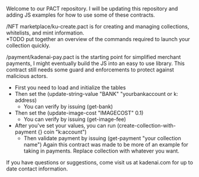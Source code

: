 Welcome to our PACT repository.
I will be updating this repository and adding JS examples for how to use some of these contracts.

/NFT marketplace/ku-create.pact is for creating and managing collections, whitelists, and mint information.  
*TODO put together an overview of the commands required to launch your collection quickly.

/payment/kadenai-pay.pact is the starting point for simplified merchant payments, I might eventually build the JS
into an easy to use library.  This contract still needs some guard and enforcements to protect against malicious actors.
  * First you need to load and initialize the tables
  * Then set the (update-string-value "BANK" "yourbankaccount or k: address)
      * You can verify by issuing (get-bank)
  * Then set the (update-image-cost "IMAGECOST" 0.1)
      * You can verify by issuing (get-image-fee)
  *  After you've set your values, you can run (create-collection-with-payment {} coin "k:account")
      * Then validate payment by issuing (get-payment "your collection name")
 Again this contract was made to be more of an example for taking in payments.  Replace collection with whatever you want.
 
 
If you have questions or suggestions, come visit us at kadenai.com for up to date contact information.
 
     
     

